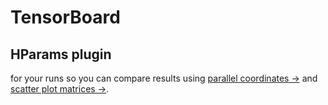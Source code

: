 # TensorBoard

## HParams plugin

for your runs so you can compare results using [parallel coordinates
->](https://en.wikipedia.org/wiki/Parallel_coordinates) and [scatter
plot matrices
->](https://en.wikipedia.org/wiki/Scatter_plot#Scatter_plot_matrices).
